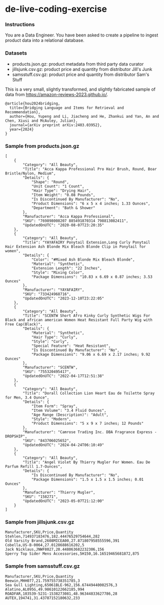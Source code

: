 # de-live-coding-exercise

### Instructions
You are a Data Engineer. You have been asked to create a pipeline to ingest product data into a relational database.

### Datasets
- products.json.gz: product metadata from third party data curator
- jillsjunk.csv.gz: product price and quantity from distributor Jill's Junk
- samsstuff.csv.gz: product price and quantity from distributor Sam's Stuff

This is a very small, slightly transformed, and slightly fabricated sample of data from https://amazon-reviews-2023.github.io/.
```
@article{hou2024bridging,
  title={Bridging Language and Items for Retrieval and Recommendation},
  author={Hou, Yupeng and Li, Jiacheng and He, Zhankui and Yan, An and Chen, Xiusi and McAuley, Julian},
  journal={arXiv preprint arXiv:2403.03952},
  year={2024}
}
```

### Sample from products.json.gz
```
[
    {
        "Category": "All Beauty",
        "Title": "Acca Kappa Professional Pro Hair Brush, Round, Boar Bristle/Nylon, Medium",
        "Details": {
            "Shape": "Round",
            "Unit Count": "1 Count",
            "Hair Type": "Drying Hair",
            "Item Weight": "0.08 Pounds",
            "Is Discontinued By Manufacturer": "No",
            "Product Dimensions": "6 x 5 x 4 inches; 1.33 Ounces",
            "Department": "Bath & Shower"
        },
        "Manufacturer": "Acca Kappa Professional",
        "SKU": "769898008207 885491870314 798813082411",
        "UpdatedOnUTC": "2020-08-07T23:20:35"
    },
    {
        "Category": "All Beauty",
        "Title": "YAYAFAIRY Ponytail Extension,Long Curly Ponytail Hair Extension Ash Blonde Mix Bleach Blonde Clip in Ponytail for women",
        "Details": {
            "Color": "#Mixed Ash Blonde Mix Bleach Blonde",
            "Material": "Synthetic",
            "Extension Length": "22 Inches",
            "Style": "Mixing Color",
            "Package Dimensions": "10.83 x 6.69 x 0.87 inches; 3.53 Ounces"
        },
        "Manufacturer": "YAYAFAIRY",
        "SKU": "733424968716",
        "UpdatedOnUTC": "2023-12-10T23:22:05"
    },
    {
        "Category": "All Beauty",
        "Title": "SCENTW Short Afro Kinky Curly Synthetic Wigs For Black and african american Women Heat Resistant Full Party Wig with Free Cap(Black)",
        "Details": {
            "Material": "Synthetic",
            "Hair Type": "Curly",
            "Style": "Curly",
            "Special Feature": "Heat Resistant",
            "Is Discontinued By Manufacturer": "No",
            "Package Dimensions": "9.06 x 6.69 x 2.17 inches; 9.92 Ounces"
        },
        "Manufacturer": "SCENTW",
        "SKU": "755320495417",
        "UpdatedOnUTC": "2022-04-17T12:51:38"
    },
    {
        "Category": "All Beauty",
        "Title": "Dorall Collection Lion Heart Eau de Toilette Spray for Men, 3.4 Ounce",
        "Details": {
            "Item Form": "Spray",
            "Item Volume": "3.4 Fluid Ounces",
            "Age Range (Description)": "Adult",
            "Style": "Modern",
            "Product Dimensions": "5 x 9 x 7 inches; 12 Pounds"
        },
        "Manufacturer": "Camrose Trading Inc. DBA Fragrance Express - DROPSHIP",
        "SKU": "843706025652",
        "UpdatedOnUTC": "2024-04-24T06:10:49"
    },
    {
        "Category": "All Beauty",
        "Title": "Angel Violet By Thierry Mugler For Women. Eau De Parfum Refill 1.7-Ounces",
        "Details": {
            "Is Discontinued By Manufacturer": "No",
            "Package Dimensions": "1.5 x 1.5 x 1.5 inches; 0.01 Ounces"
        },
        "Manufacturer": "Thierry Mugler",
        "SKU": "158271",
        "UpdatedOnUTC": "2023-05-07T21:12:00"
    }
]
```

### Sample from jillsjunk.csv.gz
```
Manufacturer,SKU,Price,Quantity
Stehlen,714937183476,182.44476529754644,282
Old Varsity Brand,2608MICEA00,27.871807958555596,391
Cobella,US-B-0064,27.0128688616202,5
Jack Nicklaus,JNWF8027,20.448063682232306,156
Sperry Top Sider Mens Accessories,5H150,16.16519465681872,875
```


### Sample from samsstuff.csv.gz
```
Manufacturer,SKU,Price,Quantity
Beewin,MHH077,21.759755738351785,3
Sea Gull Lighting,65061BLE-962,156.67449440002576,3
Alatino,AL095G,49.98610122662185,994
ROADFAR,103539-5231-1538273081,48.96344833627786,28
AUTEX,194741,31.43787152180632,233
```
